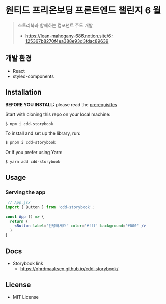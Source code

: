 # 원티드 프리온보딩 프론트엔드 챌린지 6 월

> 스토리북과 함께하는 컴포넌트 주도 개발
> - https://lean-mahogany-686.notion.site/6-125367b8270f4ea388e93d3fdac89639

## 개발 환경

- React
- styled-components



## Installation

**BEFORE YOU INSTALL:** please read the [prerequisites](#prerequisites)

Start with cloning this repo on your local machine:

```sh
$ npm i cdd-storybook
```

To install and set up the library, run:

```sh
$ pnpm i cdd-storybook
```

Or if you prefer using Yarn:

```sh
$ yarn add cdd-storybook
```

## Usage

### Serving the app

```jsx
 // App.jsx
import { Button } from 'cdd-storybook';

const App () => {
  return (
    <Button label='안녕하세요' color='#fff' background='#000' />
  )
}
```

## Docs

- Storybook link
    - https://qhrdmaaksen.github.io/cdd-storybook/

## License

- MIT License
